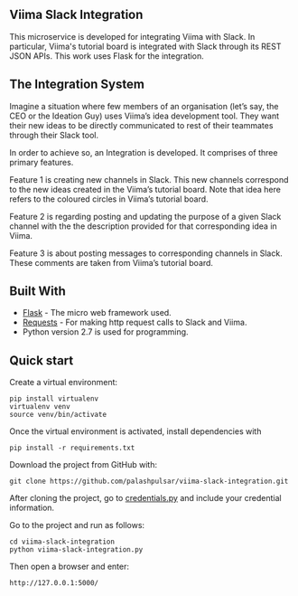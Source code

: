 ## Viima Slack Integration

This microservice is developed for integrating Viima with Slack. In particular, Viima's tutorial board is integrated with Slack through its REST JSON APIs. This work uses Flask for the integration.

## The Integration System

Imagine a situation where few members of an organisation (let’s say, the CEO or the Ideation Guy) uses Viima’s idea development tool. They want their new ideas to be directly communicated to rest of their teammates through their Slack tool. 

In order to achieve so, an Integration is developed. It comprises of three primary features.

Feature 1 is creating new channels in Slack. This new channels correspond to the new ideas created in the Viima’s tutorial board. Note that idea here refers to the coloured circles in Viima’s tutorial board.

Feature 2 is regarding posting and updating the purpose of a given Slack channel with the the description provided for that corresponding idea in Viima.

Feature 3 is about posting messages to corresponding channels in Slack. These comments are taken from Viima’s tutorial board.

## Built With

* [Flask](http://flask.pocoo.org) - The micro web framework used.
* [Requests](http://docs.python-requests.org/en/master/) - For making http request calls to Slack and Viima.
* Python version 2.7 is used for programming.

## Quick start
Create a virtual environment:
```
pip install virtualenv
virtualenv venv
source venv/bin/activate
```
Once the virtual environment is activated, install dependencies with
```
pip install -r requirements.txt
```

Download the project from GitHub with:
```
git clone https://github.com/palashpulsar/viima-slack-integration.git
```

After cloning the project, go to [credentials.py](/credentials.py) and include your credential information.

Go to the project and run as follows:
```
cd viima-slack-integration
python viima-slack-integration.py
```
Then open a browser and enter: 
```
http://127.0.0.1:5000/
```